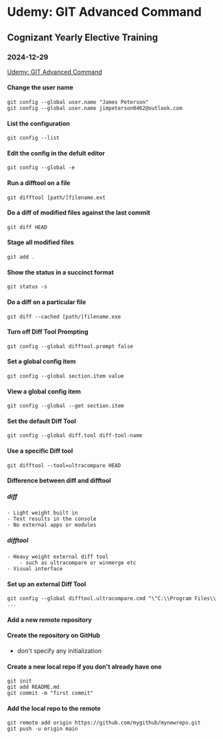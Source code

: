 # Udemy: GIT Advanced Command
## Cognizant Yearly Elective Training
### 2024-12-29

[Udemy: GIT Advanced Command](https://cognizant.udemy.com/course/git-advanced-commands/)

#### Change the user name

	git config --global user.name "James Peterson"
	git config --global user.name jimpeterson0462@outlook.com

#### List the configuration

	git config --list

#### Edit the config in the defult editor

	git config --global -e

#### Run a difftool on a file

	git difftool [path/]filename.ext

#### Do a diff of modified files against the last commit

	git diff HEAD

#### Stage all modified files

	git add .

#### Show the status in a succinct format

	git status -s

#### Do a diff on a particular file

	git diff --cached [path/]filename.exe

#### Turn off Diff Tool Prompting

	git config --global difftool.prompt false

#### Set a global config item

	git config --global section.item value

#### View a global config item

	git config --global --get section.item

#### Set the default Diff Tool

	git config --global diff.tool diff-tool-name

#### Use a specific Diff tool

	git difftool --tool=ultracompare HEAD

#### Difference between diff and difftool

##### diff

	- Light weight built in
	- Text results in the console
	- No external apps or modules

##### difftool

	- Heavy weight external diff tool
		- such as ultracompare or winmerge etc
	- Visual interface

#### Set up an external Diff Tool

	git config --global difftool.ultracompare.cmd "\"C:\\Program Files\\ ...

#### Add a new remote repository

#### Create the repository on GitHub

- don't specify any initialization

#### Create a new local repo if you don't already have one

	git init
	git add README.md
	git commit -m "first commit"

#### Add the local repo to the remote

	git remote add origin https://github.com/mygithub/mynewrepo.git
	git push -u origin main

